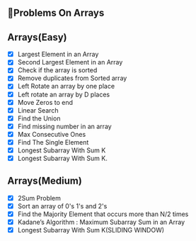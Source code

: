 ## 🚀Problems On Arrays

## Arrays(Easy)
- [x] Largest Element in an Array
- [x] Second Largest Element in an Array
- [x] Check if the array is sorted
- [x] Remove duplicates from Sorted array
- [x] Left Rotate an array by one place
- [x] Left rotate an array by D places
- [x] Move Zeros to end
- [x] Linear Search
- [x] Find the Union
- [x] Find missing number in an array
- [x]  Max Consecutive Ones
- [x] Find The Single Element
- [x] Longest Subarray With Sum K   
- [x] Longest Subarray With Sum K.   

## Arrays(Medium)   
- [x] 2Sum Problem		
- [x] Sort an array of 0's 1's and 2's     
- [x] Find the Majority Element that occurs more than N/2 times   
- [x] Kadane’s Algorithm : Maximum Subarray Sum in an Array   
- [x] Longest Subarray With Sum K(SLIDING WINDOW)